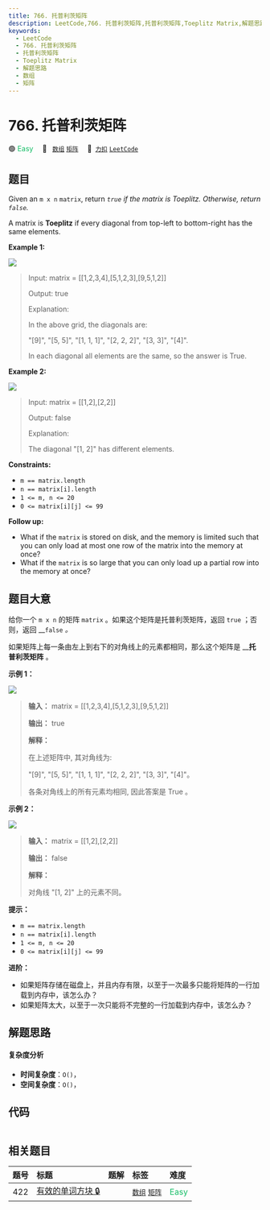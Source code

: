 ```yaml
---
title: 766. 托普利茨矩阵
description: LeetCode,766. 托普利茨矩阵,托普利茨矩阵,Toeplitz Matrix,解题思路,数组,矩阵
keywords:
  - LeetCode
  - 766. 托普利茨矩阵
  - 托普利茨矩阵
  - Toeplitz Matrix
  - 解题思路
  - 数组
  - 矩阵
---
```


# 766. 托普利茨矩阵

🟢 <font color=#15bd66>Easy</font>&emsp; 🔖&ensp; [`数组`](/tag/array.md) [`矩阵`](/tag/matrix.md)&emsp; 🔗&ensp;[`力扣`](https://leetcode.cn/problems/toeplitz-matrix) [`LeetCode`](https://leetcode.com/problems/toeplitz-matrix)

## 题目

Given an `m x n` `matrix`, return _`true` if the matrix is Toeplitz.
Otherwise, return `false`._

A matrix is **Toeplitz** if every diagonal from top-left to bottom-right has
the same elements.



**Example 1:**

![](https://assets.leetcode.com/uploads/2020/11/04/ex1.jpg)

> Input: matrix = [[1,2,3,4],[5,1,2,3],[9,5,1,2]]
> 
> Output: true
> 
> Explanation:
> 
> In the above grid, the diagonals are:
> 
> "[9]", "[5, 5]", "[1, 1, 1]", "[2, 2, 2]", "[3, 3]", "[4]".
> 
> In each diagonal all elements are the same, so the answer is True.

**Example 2:**

![](https://assets.leetcode.com/uploads/2020/11/04/ex2.jpg)

> Input: matrix = [[1,2],[2,2]]
> 
> Output: false
> 
> Explanation:
> 
> The diagonal "[1, 2]" has different elements.

**Constraints:**

  * `m == matrix.length`
  * `n == matrix[i].length`
  * `1 <= m, n <= 20`
  * `0 <= matrix[i][j] <= 99`



**Follow up:**

  * What if the `matrix` is stored on disk, and the memory is limited such that you can only load at most one row of the matrix into the memory at once?
  * What if the `matrix` is so large that you can only load up a partial row into the memory at once?


## 题目大意

给你一个 `m x n` 的矩阵 `matrix` 。如果这个矩阵是托普利茨矩阵，返回 `true` ；否则，返回 __`false` _。_

如果矩阵上每一条由左上到右下的对角线上的元素都相同，那么这个矩阵是 __**托普利茨矩阵** 。

**示例 1：**

![](https://assets.leetcode.com/uploads/2020/11/04/ex1.jpg)

> 
> 
> 
> 
> 
> **输入：** matrix = [[1,2,3,4],[5,1,2,3],[9,5,1,2]]
> 
> **输出：** true
> 
> **解释：**
> 
> 在上述矩阵中, 其对角线为: 
> 
> "[9]", "[5, 5]", "[1, 1, 1]", "[2, 2, 2]", "[3, 3]", "[4]"。 
> 
> 各条对角线上的所有元素均相同, 因此答案是 True 。
> 
> 

**示例 2：**

![](https://assets.leetcode.com/uploads/2020/11/04/ex2.jpg)

> 
> 
> 
> 
> 
> **输入：** matrix = [[1,2],[2,2]]
> 
> **输出：** false
> 
> **解释：**
> 
> 对角线 "[1, 2]" 上的元素不同。

**提示：**

  * `m == matrix.length`
  * `n == matrix[i].length`
  * `1 <= m, n <= 20`
  * `0 <= matrix[i][j] <= 99`

**进阶：**

  * 如果矩阵存储在磁盘上，并且内存有限，以至于一次最多只能将矩阵的一行加载到内存中，该怎么办？
  * 如果矩阵太大，以至于一次只能将不完整的一行加载到内存中，该怎么办？


## 解题思路

#### 复杂度分析

- **时间复杂度**：`O()`，
- **空间复杂度**：`O()`，

## 代码

```javascript

```

## 相关题目

<!-- prettier-ignore -->
| 题号 | 标题 | 题解 | 标签 | 难度 |
| :------: | :------ | :------: | :------ | :------ |
| 422 | [有效的单词方块 🔒](https://leetcode.com/problems/valid-word-square) |  |  [`数组`](/tag/array.md) [`矩阵`](/tag/matrix.md) | <font color=#15bd66>Easy</font> |